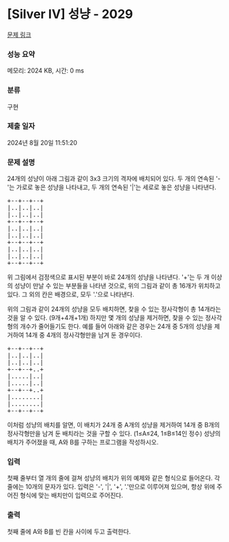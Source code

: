 # [Silver IV] 성냥 - 2029 

[문제 링크](https://www.acmicpc.net/problem/2029) 

### 성능 요약

메모리: 2024 KB, 시간: 0 ms

### 분류

구현

### 제출 일자

2024년 8월 20일 11:51:20

### 문제 설명

<p>24개의 성냥이 아래 그림과 같이 3x3 크기의 격자에 배치되어 있다. 두 개의 연속된 '-'는 가로로 놓은 성냥을 나타내고, 두 개의 연속된 '|'는 세로로 놓은 성냥을 나타낸다.</p>

<pre>+--+--+--+
|..|..|..|
|..|..|..|
+--+--+--+
|..|..|..|
|..|..|..|
+--+--+--+
|..|..|..|
|..|..|..|
+--+--+--+</pre>

<p>위 그림에서 검정색으로 표시된 부분이 바로 24개의 성냥을 나타낸다. '+'는 두 개 이상의 성냥이 만날 수 있는 부분들을 나타낸 것으로, 위의 그림과 같이 총 16개가 위치하고 있다. 그 외의 칸은 배경으로, 모두 '.'으로 나타낸다.</p>

<p>위의 그림과 같이 24개의 성냥을 모두 배치하면, 찾을 수 있는 정사각형이 총 14개라는 것을 알 수 있다. (9개+4개+1개) 하지만 몇 개의 성냥을 제거하면, 찾을 수 있는 정사각형의 개수가 줄어들기도 한다. 예를 들어 아래와 같은 경우는 24개 중 5개의 성냥을 제거하여 14개 중 4개의 정사각형만을 남겨 둔 경우이다.</p>

<pre id="sample-output-1">+--+--+--+
|..|..|..|
|..|..|..|
+--+--+..+
|.....|..|
|.....|..|
+--+--+..+
|........|
|........|
+--+--+--+</pre>

<p>이처럼 성냥의 배치를 알면, 이 배치가 24개 중 A개의 성냥을 제거하여 14개 중 B개의 정사각형만을 남겨 둔 배치라는 것을 구할 수 있다. (1≤A≤24, 1≤B≤14인 정수) 성냥의 배치가 주어졌을 때, A와 B를 구하는 프로그램을 작성하시오.</p>

### 입력 

 <p>첫째 줄부터 열 개의 줄에 걸쳐 성냥의 배치가 위의 예제와 같은 형식으로 들어온다. 각 줄에는 10개의 문자가 있다. 입력은 '-', '|', '+', '.'만으로 이루어져 있으며, 항상 위에 주어진 형식에 맞는 배치만이 입력으로 주어진다.</p>

### 출력 

 <p>첫째 줄에 A와 B를 빈 칸을 사이에 두고 출력한다.</p>

